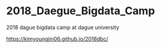 # 2018_Daegue_Bigdata_Camp
2018 dague bigdata camp at dague university

https://kimyoungjin06.github.io/2018dbc/
